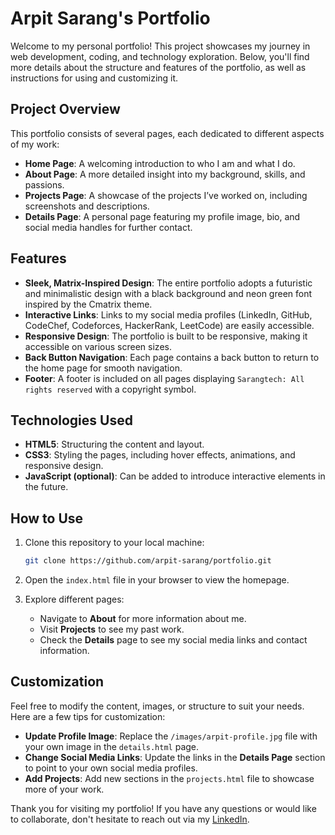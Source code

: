 # Arpit Sarang's Portfolio

Welcome to my personal portfolio! This project showcases my journey in web development, coding, and technology exploration. Below, you'll find more details about the structure and features of the portfolio, as well as instructions for using and customizing it.

## Project Overview

This portfolio consists of several pages, each dedicated to different aspects of my work:

- **Home Page**: A welcoming introduction to who I am and what I do.
- **About Page**: A more detailed insight into my background, skills, and passions.
- **Projects Page**: A showcase of the projects I’ve worked on, including screenshots and descriptions.
- **Details Page**: A personal page featuring my profile image, bio, and social media handles for further contact.
  
## Features

- **Sleek, Matrix-Inspired Design**: The entire portfolio adopts a futuristic and minimalistic design with a black background and neon green font inspired by the Cmatrix theme.
- **Interactive Links**: Links to my social media profiles (LinkedIn, GitHub, CodeChef, Codeforces, HackerRank, LeetCode) are easily accessible.
- **Responsive Design**: The portfolio is built to be responsive, making it accessible on various screen sizes.
- **Back Button Navigation**: Each page contains a back button to return to the home page for smooth navigation.
- **Footer**: A footer is included on all pages displaying `Sarangtech: All rights reserved` with a copyright symbol.

## Technologies Used

- **HTML5**: Structuring the content and layout.
- **CSS3**: Styling the pages, including hover effects, animations, and responsive design.
- **JavaScript (optional)**: Can be added to introduce interactive elements in the future.

## How to Use

1. Clone this repository to your local machine:
    ```bash
    git clone https://github.com/arpit-sarang/portfolio.git
    ```

2. Open the `index.html` file in your browser to view the homepage.

3. Explore different pages:
   - Navigate to **About** for more information about me.
   - Visit **Projects** to see my past work.
   - Check the **Details** page to see my social media links and contact information.

## Customization

Feel free to modify the content, images, or structure to suit your needs. Here are a few tips for customization:

- **Update Profile Image**: Replace the `/images/arpit-profile.jpg` file with your own image in the `details.html` page.
- **Change Social Media Links**: Update the links in the **Details Page** section to point to your own social media profiles.
- **Add Projects**: Add new sections in the `projects.html` file to showcase more of your work.





Thank you for visiting my portfolio! If you have any questions or would like to collaborate, don't hesitate to reach out via my [LinkedIn](https://www.linkedin.com/in/arpit-sarang).
